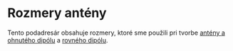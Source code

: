 # Rozmery antény
Tento podadresár obsahuje rozmery, ktoré sme použili pri tvorbe [antény a ohnutého dipólu](antena/antena+folded.txt) a [rovného dipólu](antena/straightdipole.png). 
